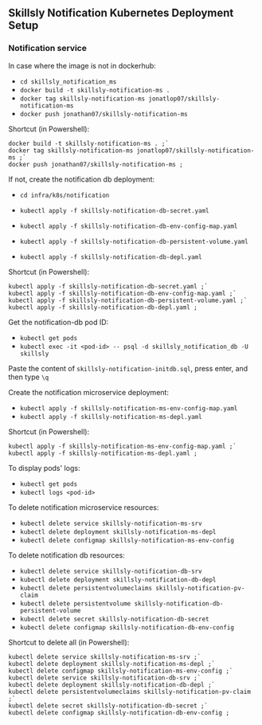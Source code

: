 ## Skillsly Notification Kubernetes Deployment Setup
### Notification service
In case where the image is not in dockerhub:
- `cd skillsly_notification_ms`
- `docker build -t skillsly-notification-ms .`
- `docker tag skillsly-notification-ms jonatlop07/skillsly-notification-ms`
- `docker push jonathan07/skillsly-notification-ms`

Shortcut (in Powershell):

```
docker build -t skillsly-notification-ms . ;`
docker tag skillsly-notification-ms jonatlop07/skillsly-notification-ms ;`
docker push jonathan07/skillsly-notification-ms ;
```

If not, create the notification db deployment:
- `cd infra/k8s/notification`

- `kubectl apply -f skillsly-notification-db-secret.yaml`
- `kubectl apply -f skillsly-notification-db-env-config-map.yaml`
- `kubectl apply -f skillsly-notification-db-persistent-volume.yaml`
- `kubectl apply -f skillsly-notification-db-depl.yaml`

Shortcut (in Powershell):

```
kubectl apply -f skillsly-notification-db-secret.yaml ;`
kubectl apply -f skillsly-notification-db-env-config-map.yaml ;`
kubectl apply -f skillsly-notification-db-persistent-volume.yaml ;`
kubectl apply -f skillsly-notification-db-depl.yaml ;
```

Get the notification-db pod ID:

- `kubectl get pods`
- `kubectl exec -it <pod-id> -- psql -d skillsly_notification_db -U skillsly`

Paste the content of `skillsly-notification-initdb.sql`, press enter, and then type `\q`

Create the notification microservice deployment:

- `kubectl apply -f skillsly-notification-ms-env-config-map.yaml`
- `kubectl apply -f skillsly-notification-ms-depl.yaml`

Shortcut (in Powershell):

```
kubectl apply -f skillsly-notification-ms-env-config-map.yaml ;`
kubectl apply -f skillsly-notification-ms-depl.yaml ;
```

To display pods' logs:

- `kubectl get pods`
- `kubectl logs <pod-id>`

To delete notification microservice resources:

- `kubectl delete service skillsly-notification-ms-srv`
- `kubectl delete deployment skillsly-notification-ms-depl`
- `kubectl delete configmap skillsly-notification-ms-env-config`

To delete notification db resources:

- `kubectl delete service skillsly-notification-db-srv`
- `kubectl delete deployment skillsly-notification-db-depl`
- `kubectl delete persistentvolumeclaims skillsly-notification-pv-claim`
- `kubectl delete persistentvolume skillsly-notification-db-persistent-volume`
- `kubectl delete secret skillsly-notification-db-secret`
- `kubectl delete configmap skillsly-notification-db-env-config`

Shortcut to delete all (in Powershell):

```
kubectl delete service skillsly-notification-ms-srv ;`
kubectl delete deployment skillsly-notification-ms-depl ;`
kubectl delete configmap skillsly-notification-ms-env-config ;`
kubectl delete service skillsly-notification-db-srv ;`
kubectl delete deployment skillsly-notification-db-depl ;`
kubectl delete persistentvolumeclaims skillsly-notification-pv-claim ;`
kubectl delete secret skillsly-notification-db-secret ;`
kubectl delete configmap skillsly-notification-db-env-config ; 
```
